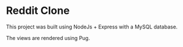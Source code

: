 # Reddit Clone

This project was built using NodeJs + Express with a MySQL database.

The views are rendered using Pug.
